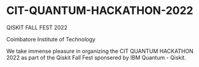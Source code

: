 # CIT-QUANTUM-HACKATHON-2022

QISKIT FALL FEST 2022

Coimbatore Institute of Technology

We take immense pleasure in organizing the CIT QUANTUM HACKATHON 2022 as part of the Qiskit Fall Fest sponsered by IBM Quantum - Qiskit.

